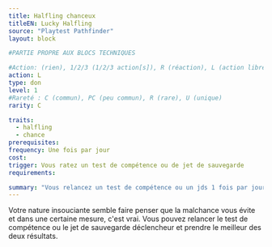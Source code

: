 ```yaml
---
title: Halfling chanceux
titleEN: Lucky Halfling
source: "Playtest Pathfinder"
layout: block

#PARTIE PROPRE AUX BLOCS TECHNIQUES

#Action: (rien), 1/2/3 (1/2/3 action[s]), R (réaction), L (action libre)
action: L
type: don
level: 1
#Rareté : C (commun), PC (peu commun), R (rare), U (unique)
rarity: C

traits:
  - halfling
  - chance
prerequisites: 
frequency: Une fois par jour
cost:
trigger: Vous ratez un test de compétence ou de jet de sauvegarde
requirements:

summary: "Vous relancez un test de compétence ou un jds 1 fois par jour et prenez le meilleur."
---
```


Votre nature insouciante semble faire penser que la malchance vous évite et dans une certaine mesure, c'est vrai. Vous pouvez relancer le test de compétence ou le jet de sauvegarde déclencheur et prendre le meilleur des deux résultats.